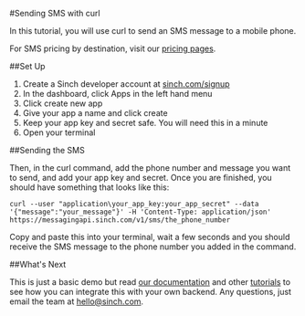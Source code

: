 #Sending SMS with curl

In this tutorial, you will use curl to send an SMS message to a mobile phone.

For SMS pricing by destination, visit our [pricing pages](https://www.sinch.com/pricing/sms-prices/).

##Set Up
1. Create a Sinch developer account at [sinch.com/signup](#signup)
2. In the dashboard, click Apps in the left hand menu
3. Click create new app
4. Give your app a name and click create
5. Keep your app key and secret safe. You will need this in a minute
6. Open your terminal

##Sending the SMS

Then, in the curl command, add the phone number and message you want to send, and add your app key and secret. Once you are finished, you should have something that looks like this:

````
curl --user "application\your_app_key:your_app_secret" --data '{"message":"your_message"}' -H 'Content-Type: application/json' https://messagingapi.sinch.com/v1/sms/the_phone_number
````

Copy and paste this into your terminal, wait a few seconds and you should receive the SMS message to the phone number you added in the command.

##What's Next

This is just a basic demo but read [our documentation](https://www.sinch.com/docs/rest-apis/user-guide/) and other [tutorials](https://www.sinch.com/tutorials/) to see how you can integrate this with your own backend. Any questions, just email the team at [hello@sinch.com](mailto:hello@sinch.com).
